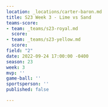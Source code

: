 ```yaml
---
location: _locations/carter-baron.md
title: S23 Week 3 - Lime vs Sand
teams-score:
- team: _teams/s23-royal.md
  score: 
- team: _teams/s23-yellow.md
  score: 
field: "2"
date: 2022-09-24 17:00:00 -0400
season: 23
week: 3
mvp: ''
game-ball: ''
sportsperson: ''
published: false

---
```

